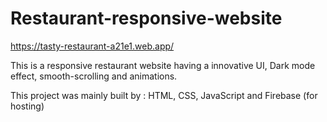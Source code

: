 # Restaurant-responsive-website

https://tasty-restaurant-a21e1.web.app/

This is a responsive restaurant website having a innovative UI, Dark mode effect, smooth-scrolling and animations.

This project was mainly built by : HTML, CSS, JavaScript and Firebase (for hosting) 

